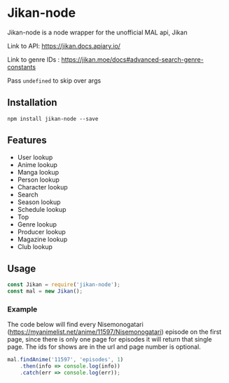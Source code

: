 # Jikan-node

Jikan-node is a node wrapper for the unofficial MAL api, Jikan

Link to API: https://jikan.docs.apiary.io/

Link to genre IDs : https://jikan.moe/docs#advanced-search-genre-constants

Pass `undefined` to skip over args

## Installation

`npm install jikan-node --save`

## Features

* User lookup
* Anime lookup
* Manga lookup
* Person lookup
* Character lookup
* Search
* Season lookup
* Schedule lookup
* Top
* Genre lookup
* Producer lookup
* Magazine lookup
* Club lookup

## Usage

```javascript
const Jikan = require('jikan-node');
const mal = new Jikan();
```

### Example

The code below will find every Nisemonogatari (https://myanimelist.net/anime/11597/Nisemonogatari) episode on the first page, since there is only one page for episodes it will return that single page. The ids for shows are in the url and page number is optional.
```javascript
mal.findAnime('11597', 'episodes', 1)
    .then(info => console.log(info))
    .catch(err => console.log(err));
```